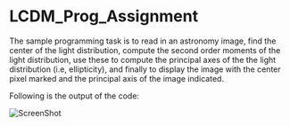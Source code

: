 LCDM_Prog_Assignment
====================

The sample programming task is to read in an astronomy image, find the center of the light distribution, compute the second order moments of the light distribution, use these to compute the principal axes of the the light distribution (i.e, ellipticity), and finally to display the image with the center pixel marked and the principal axis of the image indicated.

Following is the output of the code:

![ScreenShot](/LCDM_Prog_Assignment/blob/master/output.png)
